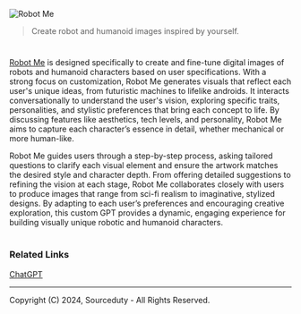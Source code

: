 ![Robot Me](https://github.com/user-attachments/assets/2a70cbc4-a17e-4bfd-8421-dc5b182568ee)

> Create robot and humanoid images inspired by yourself.
#

[Robot Me](https://chatgpt.com/g/g-GksvKsva8-robot-me) is designed specifically to create and fine-tune digital images of robots and humanoid characters based on user specifications. With a strong focus on customization, Robot Me generates visuals that reflect each user's unique ideas, from futuristic machines to lifelike androids. It interacts conversationally to understand the user's vision, exploring specific traits, personalities, and stylistic preferences that bring each concept to life. By discussing features like aesthetics, tech levels, and personality, Robot Me aims to capture each character’s essence in detail, whether mechanical or more human-like.

Robot Me guides users through a step-by-step process, asking tailored questions to clarify each visual element and ensure the artwork matches the desired style and character depth. From offering detailed suggestions to refining the vision at each stage, Robot Me collaborates closely with users to produce images that range from sci-fi realism to imaginative, stylized designs. By adapting to each user’s preferences and encouraging creative exploration, this custom GPT provides a dynamic, engaging experience for building visually unique robotic and humanoid characters.

#
### Related Links

[ChatGPT](https://github.com/sourceduty/ChatGPT)

***
Copyright (C) 2024, Sourceduty - All Rights Reserved.
